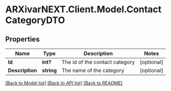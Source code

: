 # ARXivarNEXT.Client.Model.ContactCategoryDTO
## Properties

Name | Type | Description | Notes
------------ | ------------- | ------------- | -------------
**Id** | **int?** | The id of the contact category | [optional] 
**Description** | **string** | The name of the category | [optional] 

[[Back to Model list]](../README.md#documentation-for-models) [[Back to API list]](../README.md#documentation-for-api-endpoints) [[Back to README]](../README.md)

